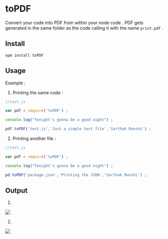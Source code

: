 # toPDF
Convert your code into PDF from within your node code . PDF gets generated in the same folder as the code calling 
it with the name `print.pdf` .

## Install
```
npm install toPDF
```

## Usage

Example :

1) Printing the same code :
```js
//test.js

var pdf = require('toPDF') ;

console.log("Tonight's gonna be a good night") ;

pdf.toPDF('test.js','Just a simple test file','Sarthak Munshi') ;
```

2) Printing another file :
```js
//test.js

var pdf = require('toPDF') ;

console.log("Tonight's gonna be a good night") ;

pd.toPDF('package.json','Printing the JSON','Sarthak Munshi') ;
```

## Output
1)
![](http://i57.tinypic.com/11uiw7n.jpg)

2)
![](http://i62.tinypic.com/28te6ht.jpg)

